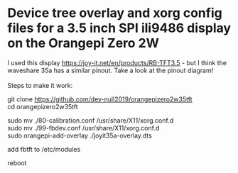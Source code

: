 # Device tree overlay and xorg config files for a 3.5 inch SPI ili9486 display on the Orangepi Zero 2W

I used this display https://joy-it.net/en/products/RB-TFT3.5 - but I think the waveshare 35a has a similar pinout. Take a look at the pinout diagram! </br>
</br>
Steps to make it work:

git clone https://github.com/dev-null2019/orangepizero2w35tft</br>
cd orangepizero2w35tft</br>

sudo mv ./80-calibration.conf /usr/share/X11/xorg.conf.d </br>
sudo mv ./99-fbdev.conf /usr/share/X11/xorg.conf.d</br>
sudo orangepi-add-overlay ./joyit35a-overlay.dts</br>

add fbtft to /etc/modules</br>

reboot
